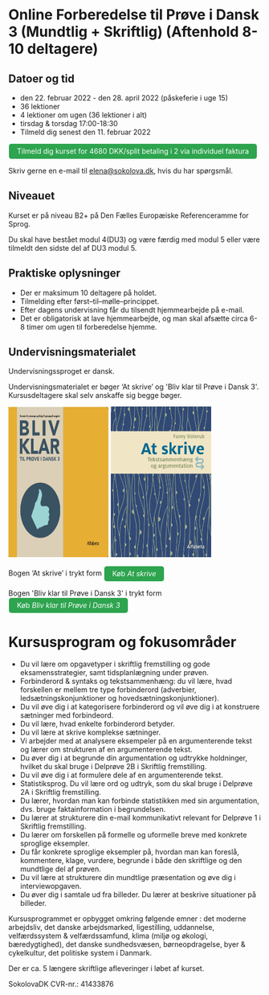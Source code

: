 # Online Forberedelse til Prøve i Dansk 3 (Mundtlig + Skriftlig) (Aftenhold 8-10 deltagere)

## Datoer og tid 
* den 22. februar 2022 - den 28. april 2022 (påskeferie i uge 15)
* 36 lektioner 
* 4 lektioner om ugen (36 lektioner i alt)
* tirsdag & torsdag 17:00-18:30 
* Tilmeld dig senest den 11. februar 2022

<a class="btn" href="https://sowl.co/bjET4H"> Tilmeld dig kurset for 4680 DKK/split betaling i 2 via individuel faktura </a>

Skriv gerne en e-mail til [elena@sokolova.dk](mailto:elena@sokolova.dk), hvis du har spørgsmål.

## Niveauet

Kurset er på niveau B2+ på Den Fælles Europæiske Referenceramme for Sprog.

Du skal have bestået modul 4(DU3) og være færdig med modul 5 eller være tilmeldt den sidste del af DU3 modul 5. 

## Praktiske oplysninger
* Der er maksimum 10 deltagere på holdet. 
* Tilmelding efter først–til–mølle–princippet.  
* Efter dagens undervisning får du tilsendt hjemmearbejde på e-mail. 
* Det er obligatorisk at lave hjemmearbejde, og man skal afsætte circa 6-8 timer om ugen til forberedelse hjemme.  

## Undervisningsmaterialet

Undervisningssproget er dansk.

Undervisningsmaterialet er bøger ‘At skrive’ og 'Bliv klar til Prøve i Dansk 3'. Kursusdeltagere skal selv anskaffe sig begge bøger.

<img src="bliv-klar-til-proeve-i-dansk-3_billede.jpg" alt="Bliv klar til Prøve i Dansk 3" width="200" height="300" />

<img src="at-skrive-forside.jpg" alt="At skrive" width="200" height="300" />

Bogen ‘At skrive’  i trykt form  <a class="btn" href="https://praxis.dk/skrive#">Køb *At skrive*</a> 

Bogen 'Bliv klar til Prøve i Dansk 3' i trykt form  <a class="btn" href="https://praxis.dk/bliv-klar-til-proeve-i-dansk-3#">Køb *Bliv klar til Prøve i Dansk 3*</a> 
 

<style>
.btn {
  color: white;
  background-color: #2ea44f;
  border-color: rgba(27,31,35,.1);
  box-shadow: 0 0px 0 rgba(27,31,35,.1),inset 0 1px 0 hsla(0,0%,100%,.03);
  position: relative;
  display: inline-block;
  padding: 5px 16px;
  font-size: 14px
  font-weight: 500;
  line-height: 20px;
  white-space: nowrap;
  vertical-align: middle;
  cursor: pointer;
  border: 1px solid;
  border-radius: 6px;
  text-decoration: none;
}
</style>

# Kursusprogram og fokusområder

* Du vil lære om opgavetyper i skriftlig fremstilling og gode eksamensstrategier, samt tidsplanlægning under prøven. 
* Forbinderord & syntaks og tekstsammenhæng: du vil lære, hvad forskellen er mellem tre type forbinderord (adverbier, ledsætningskonjunktioner og hovedsætningskonjunktioner). 
* Du vil øve dig i at kategorisere forbinderord og vil øve dig i at konstruere sætninger med forbindeord. 
* Du vil lære, hvad enkelte forbinderord betyder.
* Du vil lære at skrive komplekse sætninger.   
* Vi arbejder med at analysere eksempeler på en argumenterende tekst og lærer om strukturen af en argumenterende tekst. 
* Du øver dig i at begrunde din argumentation og udtrykke holdninger, hvilket du skal bruge i Delprøve 2B i Skriftlig fremstilling.
* Du vil øve dig i at formulere dele af en argumenterende tekst. 
* Statistiksprog. Du vil lære ord og udtryk, som du skal bruge i Delprøve 2A i Skriftlig fremstilling. 
* Du lærer, hvordan man kan forbinde statistikken med sin argumentation, dvs. bruge faktainformation i begrundelsen. 
* Du lærer at strukturere din e-mail kommunikativt relevant for Delprøve 1 i Skriftlig fremstilling.
* Du lærer om forskellen på formelle og uformelle breve med konkrete sproglige eksempler.  
* Du får konkrete sproglige eksempler på, hvordan man kan foreslå, kommentere, klage, vurdere, begrunde i både den skriftlige og den mundtlige del af prøven. 
* Du vil lære at strukturere din mundtlige præsentation og øve dig i interviewopgaven.
* Du øver dig i samtale ud fra billeder. Du lærer at beskrive situationer på billeder.  

Kursusprogrammet er opbygget omkring følgende emner : det moderne arbejdsliv, det danske arbejdsmarked, ligestilling, uddannelse, velfærdssystem & velfærdssamfund, klima (miljø og økologi, bæredygtighed), det danske sundhedsvæsen, børneopdragelse, byer & cykelkultur, det politiske system i Danmark. 

Der er ca. 5 længere skriftlige afleveringer i løbet af kurset. 

SokolovaDK CVR-nr.: 41433876
